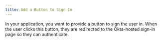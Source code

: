 ```yaml
---
title: Add a Button to Sign In
---
```


In your application, you want to provide a button to sign the user in. When the user clicks this button, they are redirected to the Okta-hosted sign-in page so they can authenticate.

<!-- > Note: To customize this sign-in page, see the [Customization Guide](customization-guide-link). -->

<StackSelector snippet="login-redirect"/>

<NextSectionLink/>
